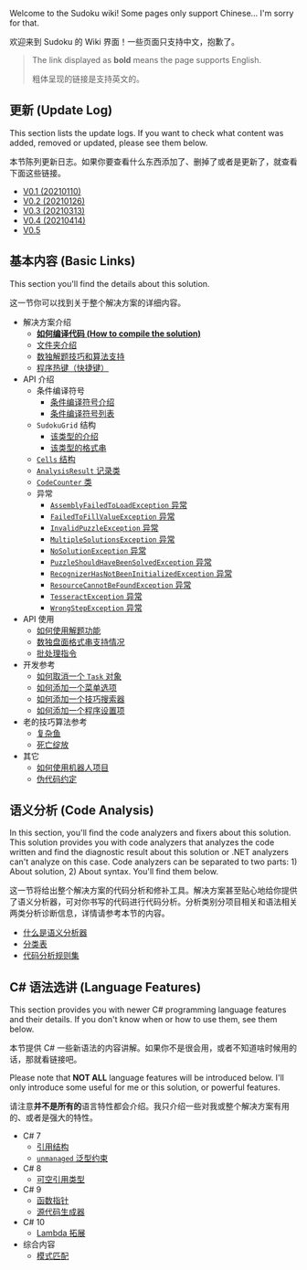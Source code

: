 Welcome to the Sudoku wiki! Some pages only support Chinese... I'm sorry for that.

欢迎来到 Sudoku 的 Wiki 界面！一些页面只支持中文，抱歉了。

> The link displayed as **bold** means the page supports English.
>
> 粗体呈现的链接是支持英文的。



## 更新 (Update Log)

This section lists the update logs. If you want to check what content was added, removed or updated, please see them below.

本节陈列更新日志。如果你要查看什么东西添加了、删掉了或者是更新了，就查看下面这些链接。

* [V0.1 (20210110)](Version-0.1)
* [V0.2 (20210126)](Version-0.2)
* [V0.3 (20210313)](Version-0.3)
* [V0.4 (20210414)](Version-0.4)
* [V0.5](Version-0.5)



## 基本内容 (Basic Links)

This section you'll find the details about this solution.

这一节你可以找到关于整个解决方案的详细内容。

* 解决方案介绍
  * [**如何编译代码 (How to compile the solution)**](How-To-Compile-The-Solution)
  * [文件夹介绍](Introduction-Of-All-Folders)
  * [数独解题技巧和算法支持](Technique-Supports)
  * [程序热键（快捷键）](Program-Hotkeys)
* API 介绍
  * 条件编译符号
    * [条件编译符号介绍](Introduction-About-Conditional-Compilation-Symbols)
    * [条件编译符号列表](List-Of-Conditional-Compilation-Symbols)
  * `SudokuGrid` 结构
    * [该类型的介绍](How-To-Use-Struct-SudokuGrid)
    * [该类型的格式串](Formats-Of-SudokuGrid)
  * [`Cells` 结构](How-To-Use-Struct-Cells)
  * [`AnalysisResult` 记录类](How-To-Use-Record-Class-AnalysisResult)
  * [`CodeCounter` 类](How-To-Use-Class-CodeCounter)
  * 异常
    * [`AssemblyFailedToLoadException` 异常](Exception-AssemblyFailedToLoadException)
    * [`FailedToFillValueException` 异常](Exception-FailedToFillValueException)
    * [`InvalidPuzzleException` 异常](Exception-InvalidPuzzleException)
    * [`MultipleSolutionsException` 异常](Exception-MultipleSolutionsException)
    * [`NoSolutionException` 异常](Exception-NoSolutionException)
    * [`PuzzleShouldHaveBeenSolvedException` 异常](Exception-PuzzleShouldHaveBeenSolvedException)
    * [`RecognizerHasNotBeenInitializedException` 异常](Exception-RecognizerHasNotBeenInitializedException)
    * [`ResourceCannotBeFoundException` 异常](Exception-ResourceCannotBeFoundException)
    * [`TesseractException` 异常](Exception-TesseractException)
    * [`WrongStepException` 异常](Exception-WrongStepException)
* API 使用
  * [如何使用解题功能](How-To-Use-Code-To-Solve-Sudokus)
  * [数独盘面格式串支持情况](Sudoku-Grid-Format-Supports)
  * [批处理指令](Batch-Commands)
* 开发参考
  * [如何取消一个 `Task` 对象](How-To-Cancel-A-Task)
  * [如何添加一个菜单选项](How-To-Add-A-Menu-Item)
  * [如何添加一个技巧搜索器](How-To-Add-A-Technique-Searcher)
  * [如何添加一个程序设置项](How-To-Add-A-Preference-Item)
* 老的技巧算法参考
  * [复杂鱼](Old-Algorithm-Complex-Fish)
  * [死亡绽放](Old-Algorithm-Death-Blossom)
* 其它
  * [如何使用机器人项目](How-To-Compile-Bot-Projects)
  * [伪代码约定](Pseudo-Code-Convention)



## 语义分析 (Code Analysis)

In this section, you'll find the code analyzers and fixers about this solution. This solution provides you with code analyzers that analyzes the code written and find the diagnostic result about this solution or .NET analyzers can't analyze on this case. Code analyzers can be separated to two parts: 1) About solution, 2) About syntax. You'll find them below.

这一节将给出整个解决方案的代码分析和修补工具。解决方案甚至贴心地给你提供了语义分析器，可对你书写的代码进行代码分析。分析类别分项目相关和语法相关两类分析诊断信息，详情请参考本节的内容。

* [什么是语义分析器](What-Is-A-Code-Analyzer)
* [分类表](Code-Analysis-Table)
* [代码分析规则集](Code-Analysis-Rule-List)



## C# 语法选讲 (Language Features)

This section provides you with newer C# programming language features and their details. If you don't know when or how to use them, see them below.

本节提供 C# 一些新语法的内容讲解。如果你不是很会用，或者不知道啥时候用的话，那就看链接吧。

Please note that **NOT ALL** language features will be introduced below. I'll only introduce some useful for me or this solution, or powerful features.

请注意**并不是所有的**语言特性都会介绍。我只介绍一些对我或整个解决方案有用的、或者是强大的特性。

* C# 7
  * [引用结构](Ref-Struct)
  * [`unmanaged` 泛型约束](Unmanaged-Generic-Type-Constraint)
* C# 8
  * [可空引用类型](Nullable-Reference-Types)
* C# 9
  * [函数指针](Function-Pointer)
  * [源代码生成器](Source-Generator)
* C# 10
  * [Lambda 拓展](Extended-Lambdas)
* 综合内容
  * [模式匹配](Pattern-Matching)